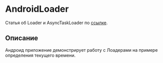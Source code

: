 # AndroidLoader
Статья об Loader и AsyncTaskLoader по [ссылке][id].

## Описание
Андроид приложение демонстрирует работу с Лоадерами на примере определения текущего времени.

[id]:http://startandroid.ru/ru/uroki/vse-uroki-spiskom/274-urok-135-loader-loadermanager-asynctaskloader.html/
